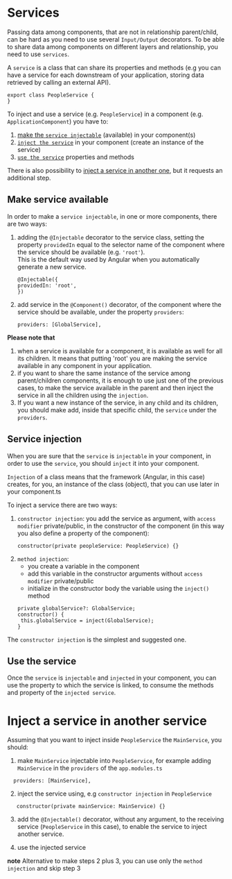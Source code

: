 # Services

Passing data among components, that are not in relationship parent/child, can be hard as you need to use several `Input/Output` decorators.
To be able to share data among components on different layers and relationship, you need to use `services`.

A `service` is a class that can share its properties and methods (e.g you can have a service for each downstream of your application, storing data retrieved by calling an external API).

```
export class PeopleService {
}
```

To inject and use a service (e.g. `PeopleService`) in a component (e.g. `ApplicationComponent`) you have to:

1. [make the `service injectable`](#make-service-available) (available) in your component(s)
2. [`inject the service`](#service-injection) in your component (create an instance of the service)
3. [`use the service`](#use-the-service) properties and methods

There is also possibility to [inject a service in another one](#inject-a-service-in-another-service), but it requests an additional step.

## Make service available

In order to make a `service injectable`, in one or more components, there are two ways:

1. adding the `@Injectable` decorator to the service class, setting the property `providedIn` equal to the selector name of the component where the service should be available (e.g. `'root'`). \
   This is the default way used by Angular when you automatically generate a new service.
   ```
   @Injectable({
   providedIn: 'root',
   })
   ```
2. add service in the `@Component()` decorator, of the component where the service should be available, under the property `providers`:

   ```
   providers: [GlobalService],
   ```

**Please note that**

1. when a service is available for a component, it is available as well for all its children. It means that putting 'root' you are making the service available in any component in your application.
2. if you want to share the same instance of the service among parent/children components, it is enough to use just one of the previous cases, to make the service available in the parent and then inject the service in all the children using the `injection`.
3. If you want a new instance of the service, in any child and its children, you should make add, inside that specific child, the `service` under the `providers`.

## Service injection

When you are sure that the `service` is `injectable` in your component, in order to use the `service`, you should `inject` it into your component.

`Injection` of a class means that the framework (Angular, in this case) creates, for you, an instance of the class (object), that you can use later in your component.ts

To inject a service there are two ways:

1. `constructor injection`: you add the service as argument, with `access modifier` private/public, in the constructor of the component (in this way you also define a property of the component):
   ```
   constructor(private peopleService: PeopleService) {}
   ```
2. `method injection`:
   - you create a variable in the component
   - add this variable in the constructor arguments without `access modifier` private/public
   - initialize in the constructor body the variable using the `inject()` method
   ```
   private globalService?: GlobalService;
   constructor() {
    this.globalService = inject(GlobalService);
   }
   ```

The `constructor injection` is the simplest and suggested one.

## Use the service

Once the `service` is `injectable` and `injected` in your component, you can use the property to which the service is linked, to consume the methods and property of the `injected service`.

# Inject a service in another service

Assuming that you want to inject inside `PeopleService` the `MainService`, you should:

1. make `MainService` injectable into `PeopleService`, for example adding `MainService` in the `providers` of the `app.modules.ts`

```
  providers: [MainService],
```

2. inject the service using, e.g `constructor injection` in `PeopleService`

```
   constructor(private mainService: MainService) {}
```

3. add the `@Injectable()` decorator, without any argument, to the receiving service (`PeopleService` in this case), to enable the service to inject another service.

4. use the injected service

**note** Alternative to make steps 2 plus 3, you can use only the `method injection` and skip step 3
